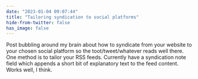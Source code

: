 ```yaml
---
date: "2023-01-04 09:07:44"
title: "Tailoring syndication to social platforms"
hide-from-twitter: false
has_image: false
---
```


Post bubbling around my brain about how to syndicate from your website to your chosen social platform so the toot/tweet/whatever reads well there. One method is to tailor your RSS feeds. Currently have a syndication note field which appends a short bit of explanatory text to the feed content. Works well, I think.
